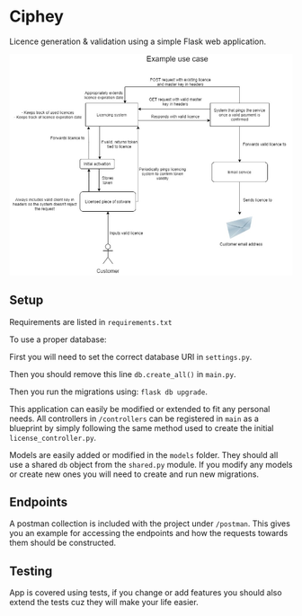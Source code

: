 # Ciphey

Licence generation & validation using a simple Flask web application.

![](example_use_case.jpeg)

## Setup

Requirements are listed in `requirements.txt`

To use a proper database:

First you will need to set the correct database URI in `settings.py`.

Then you should remove this line `db.create_all()` in `main.py`.

Then you run the migrations using: `flask db upgrade`.

This application can easily be modified or extended to fit any personal needs.
All controllers in `/controllers` can be registered in `main` as a blueprint by simply
following the same method used to create the initial `license_controller.py`.

Models are easily added or modified in the `models` folder. They should all use a shared
`db` object from the `shared.py` module. If you modify any models or create new ones you will
need to create and run new migrations.

## Endpoints

A postman collection is included with the project under `/postman`. This gives you an example
for accessing the endpoints and how the requests towards them should be constructed.

## Testing

App is covered using tests, if you change or add features you should also extend the tests
cuz they will make your life easier.
